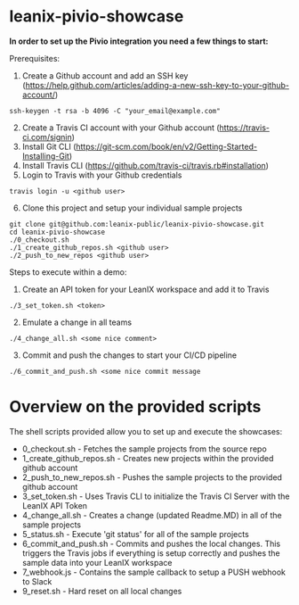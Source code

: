 # leanix-pivio-showcase

**In order to set up the Pivio integration you need a few things to start:**

Prerequisites:

1. Create a Github account and add an SSH key (https://help.github.com/articles/adding-a-new-ssh-key-to-your-github-account/)
```
ssh-keygen -t rsa -b 4096 -C "your_email@example.com"
```


2. Create a Travis CI account with your Github account (https://travis-ci.com/signin)
3. Install Git CLI (https://git-scm.com/book/en/v2/Getting-Started-Installing-Git)
4. Install Travis CLI (https://github.com/travis-ci/travis.rb#installation)
5. Login to Travis with your Github credentials
```
travis login -u <github user>
```

6. Clone this project and setup your individual sample projects
```
git clone git@github.com:leanix-public/leanix-pivio-showcase.git
cd leanix-pivio-showcase
./0_checkout.sh
./1_create_github_repos.sh <github user>
./2_push_to_new_repos <github user>
```

Steps to execute within a demo:
1. Create an API token for your LeanIX workspace and add it to Travis
```
./3_set_token.sh <token>
```
2. Emulate a change in all teams
```
./4_change_all.sh <some nice comment>
```
3. Commit and push the changes to start your CI/CD pipeline
```
./6_commit_and_push.sh <some nice commit message
```


# Overview on the provided scripts
The shell scripts provided allow you to set up and execute the showcases:
- 0_checkout.sh - Fetches the sample projects from the source repo
- 1_create_github_repos.sh - Creates new projects within the provided github account
- 2_push_to_new_repos.sh - Pushes the sample projects to the provided github account
- 3_set_token.sh - Uses Travis CLI to initialize the Travis CI Server with the LeanIX API Token
- 4_change_all.sh - Creates a change (updated Readme.MD) in all of the sample projects
- 5_status.sh - Execute 'git status' for all of the sample projects
- 6_commit_and_push.sh - Commits and pushes the local changes. This triggers the Travis jobs if everything is setup correctly and pushes the sample data into your LeanIX workspace
- 7_webhook.js - Contains the sample callback to setup a PUSH webhook to Slack
- 9_reset.sh - Hard reset on all local changes


      
  
